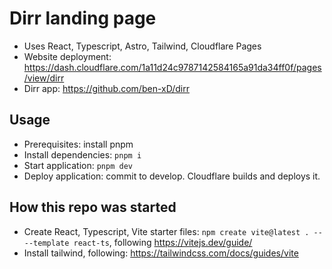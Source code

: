 # Dirr landing page

- Uses React, Typescript, Astro, Tailwind, Cloudflare Pages
- Website deployment: https://dash.cloudflare.com/1a11d24c9787142584165a91da34ff0f/pages/view/dirr 
- Dirr app: https://github.com/ben-xD/dirr

## Usage

- Prerequisites: install pnpm
- Install dependencies: `pnpm i`
- Start application: `pnpm dev`
- Deploy application: commit to develop. Cloudflare builds and deploys it.

## How this repo was started
- Create React, Typescript, Vite starter files: `npm create vite@latest . -- --template react-ts`, following https://vitejs.dev/guide/
- Install tailwind, following: https://tailwindcss.com/docs/guides/vite
